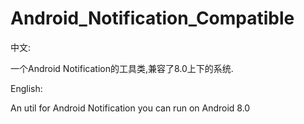 # Android_Notification_Compatible


中文:

一个Android Notification的工具类,兼容了8.0上下的系统.

English:

An util for Android Notification you can run on Android 8.0
